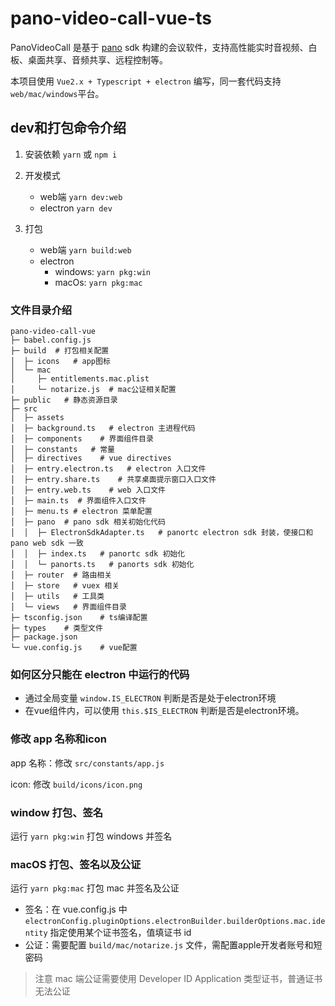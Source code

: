 # pano-video-call-vue-ts

PanoVideoCall 是基于 [pano](https://pano.video) sdk
 构建的会议软件，支持高性能实时音视频、白板、桌面共享、音频共享、远程控制等。

本项目使用 `Vue2.x + Typescript + electron` 编写，同一套代码支持 `web/mac/windows`平台。

## dev和打包命令介绍

1. 安装依赖 `yarn` 或 `npm i`

2. 开发模式
   - web端 `yarn dev:web`
   - electron `yarn dev`

3. 打包
   - web端 `yarn build:web`
   - electron
     - windows:  `yarn pkg:win`
     - macOs:  `yarn pkg:mac`

### 文件目录介绍

```
pano-video-call-vue
├─ babel.config.js
├─ build  # 打包相关配置
│  ├─ icons   # app图标
│  └─ mac
│     ├─ entitlements.mac.plist
│     └─ notarize.js  # mac公证相关配置
├─ public   # 静态资源目录
├─ src
│  ├─ assets
│  ├─ background.ts   # electron 主进程代码
│  ├─ components    # 界面组件目录
│  ├─ constants   # 常量
│  ├─ directives    # vue directives
│  ├─ entry.electron.ts   # electron 入口文件
│  ├─ entry.share.ts    # 共享桌面提示窗口入口文件
│  ├─ entry.web.ts    # web 入口文件
│  ├─ main.ts  # 界面组件入口文件
│  ├─ menu.ts # electron 菜单配置
│  ├─ pano  # pano sdk 相关初始化代码
│  │  ├─ ElectronSdkAdapter.ts   # panortc electron sdk 封装，使接口和 pano web sdk 一致 
│  │  ├─ index.ts   # panortc sdk 初始化
│  │  └─ panorts.ts   # panorts sdk 初始化
│  ├─ router  # 路由相关
│  ├─ store   # vuex 相关
│  ├─ utils   # 工具类
│  └─ views   # 界面组件目录
├─ tsconfig.json    # ts编译配置
├─ types    # 类型文件
├─ package.json
└─ vue.config.js    # vue配置
```

### 如何区分只能在 electron 中运行的代码

- 通过全局变量 `window.IS_ELECTRON` 判断是否是处于electron环境
- 在vue组件内，可以使用 `this.$IS_ELECTRON` 判断是否是electron环境。

### 修改 app 名称和icon

app 名称：修改 `src/constants/app.js`

icon: 修改 `build/icons/icon.png`

### window 打包、签名

运行 `yarn pkg:win` 打包 windows 并签名

### macOS 打包、签名以及公证

运行 `yarn pkg:mac` 打包 mac 并签名及公证

- 签名：在 vue.config.js 中 `electronConfig.pluginOptions.electronBuilder.builderOptions.mac.identity` 指定使用某个证书签名，值填证书 id
- 公证：需要配置 `build/mac/notarize.js` 文件，需配置apple开发者账号和短密码

> 注意 mac 端公证需要使用 Developer ID Application 类型证书，普通证书无法公证